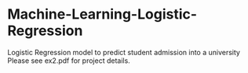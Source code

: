 # Machine-Learning-Logistic-Regression
Logistic Regression model to predict student admission into a university
Please see ex2.pdf for project details.
